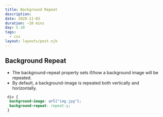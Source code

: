 ```yaml
---
title: Background Repeat
description: 
date: 2020-11-03
duration: ~10 mins
day: 5.10
tags:
  - css
layout: layouts/post.njk
---
```


## Background Repeat
 
* The background-repeat property sets if/how a background image will be repeated.
* By default, a background-image is repeated both vertically and horizontally.

```css
 div {
  background-image: url("img.jpg");
  background-repeat: repeat-y;
 }
 ```